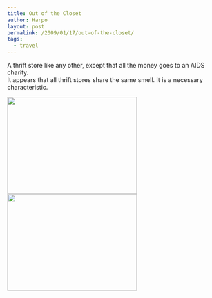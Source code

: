 ```yaml
---
title: Out of the Closet
author: Harpo
layout: post
permalink: /2009/01/17/out-of-the-closet/
tags:
  - travel
---
```

A thrift store like any other, except that all the money goes to an AIDS charity.  
It appears that all thrift stores share the same smell. It is a necessary characteristic.

[<img src="http://harpojaeger.github.io/assets/media/wp-content/uploads/2009/01/l-640-480-b1027ea2-f7a4-4225-aaea-661a33dc9dca.jpeg" alt="" width="300" height="225" class="alignnone size-full wp-image-364" />][1][<img src="http://harpojaeger.github.io/assets/media/wp-content/uploads/2009/01/l-640-480-6ff46f14-a0c2-4559-ae04-7c8357dd99cb.jpeg" alt="" width="300" height="225" class="alignnone size-full wp-image-364" />][2]

 [1]: http://harpojaeger.github.io/assets/media/wp-content/uploads/2009/01/l-640-480-b1027ea2-f7a4-4225-aaea-661a33dc9dca.jpeg
 [2]: http://harpojaeger.github.io/assets/media/wp-content/uploads/2009/01/l-640-480-6ff46f14-a0c2-4559-ae04-7c8357dd99cb.jpeg